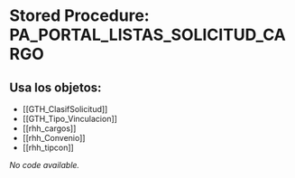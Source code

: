 # Stored Procedure: PA_PORTAL_LISTAS_SOLICITUD_CARGO

## Usa los objetos:
- [[GTH_ClasifSolicitud]]
- [[GTH_Tipo_Vinculacion]]
- [[rhh_cargos]]
- [[rhh_Convenio]]
- [[rhh_tipcon]]

*No code available.*
